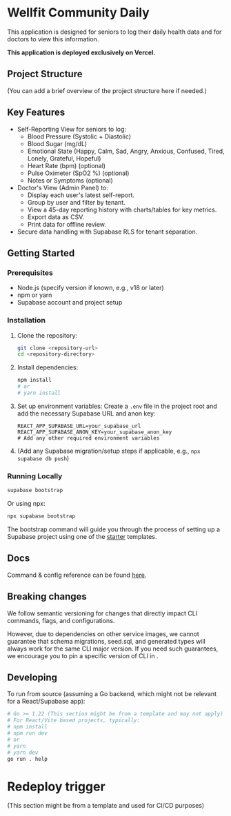# Wellfit Community Daily

This application is designed for seniors to log their daily health data and for doctors to view this information.

**This application is deployed exclusively on Vercel.**

## Project Structure

(You can add a brief overview of the project structure here if needed.)

## Key Features

*   Self-Reporting View for seniors to log:
    *   Blood Pressure (Systolic + Diastolic)
    *   Blood Sugar (mg/dL)
    *   Emotional State (Happy, Calm, Sad, Angry, Anxious, Confused, Tired, Lonely, Grateful, Hopeful)
    *   Heart Rate (bpm) (optional)
    *   Pulse Oximeter (SpO2 %) (optional)
    *   Notes or Symptoms (optional)
*   Doctor's View (Admin Panel) to:
    *   Display each user's latest self-report.
    *   Group by user and filter by tenant.
    *   View a 45-day reporting history with charts/tables for key metrics.
    *   Export data as CSV.
    *   Print data for offline review.
*   Secure data handling with Supabase RLS for tenant separation.

## Getting Started

### Prerequisites

*   Node.js (specify version if known, e.g., v18 or later)
*   npm or yarn
*   Supabase account and project setup

### Installation

1.  Clone the repository:
    ```bash
    git clone <repository-url>
    cd <repository-directory>
    ```
2.  Install dependencies:
    ```bash
    npm install
    # or
    # yarn install
    ```
3.  Set up environment variables:
    Create a `.env` file in the project root and add the necessary Supabase URL and anon key:
    ```env
    REACT_APP_SUPABASE_URL=your_supabase_url
    REACT_APP_SUPABASE_ANON_KEY=your_supabase_anon_key
    # Add any other required environment variables
    ```
4.  (Add any Supabase migration/setup steps if applicable, e.g., `npx supabase db push`)

### Running Locally

```bash
supabase bootstrap
```

Or using npx:

```bash
npx supabase bootstrap
```

The bootstrap command will guide you through the process of setting up a Supabase project using one of the [starter](https://github.com/supabase-community/supabase-samples/blob/main/samples.json) templates.

## Docs

Command & config reference can be found [here](https://supabase.com/docs/reference/cli/about).

## Breaking changes

We follow semantic versioning for changes that directly impact CLI commands, flags, and configurations.

However, due to dependencies on other service images, we cannot guarantee that schema migrations, seed.sql, and generated types will always work for the same CLI major version. If you need such guarantees, we encourage you to pin a specific version of CLI in .

## Developing

To run from source (assuming a Go backend, which might not be relevant for a React/Supabase app):

```sh
# Go >= 1.22 (This section might be from a template and may not apply)
# For React/Vite based projects, typically:
# npm install
# npm run dev
# or
# yarn
# yarn dev
go run . help
```
# Redeploy trigger
(This section might be from a template and used for CI/CD purposes)
